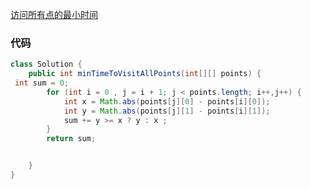 [访问所有点的最小时间](https://leetcode-cn.com/problems/minimum-time-visiting-all-points/)



### 代码

```java
class Solution {
    public int minTimeToVisitAllPoints(int[][] points) {
 int sum = 0;
        for (int i = 0 , j = i + 1; j < points.length; i++,j++) {
            int x = Math.abs(points[j][0] - points[i][0]);
            int y = Math.abs(points[j][1] - points[i][1]);
            sum += y >= x ? y : x ;
        }
        return sum;


    }
}


```

